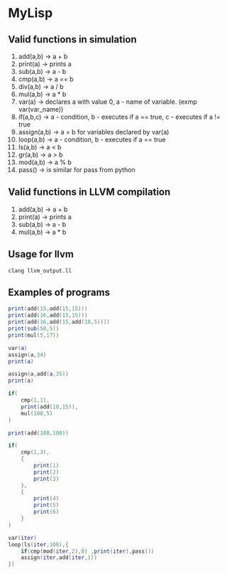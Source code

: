 # MyLisp

## Valid functions in simulation
 1. add(a,b) -> a + b 
 2. print(a) -> prints a
 3. sub(a,b) -> a - b
 4. cmp(a,b) -> a == b
 5. div(a,b) -> a / b
 6. mul(a,b) -> a * b
 7. var(a) -> declares a with value 0, a - name of variable. (exmp var(var_name))
 8. if(a,b,c) -> a - condition, b - executes if a == true, c - executes if a != true
 9.  assign(a,b) -> a = b for variables declared by var(a)
 10. loop(a,b) -> a - condition, b - executes if a == true
 11. ls(a,b) ->  a < b
 12. gr(a,b) -> a > b
 13. mod(a,b) -> a % b
 14. pass() -> is similar for pass from python
## Valid functions in LLVM compilation
 1. add(a,b) -> a + b 
 2. print(a) -> prints a
 3. sub(a,b) -> a - b
 4. mul(a,b) -> a * b
 
 ## Usage for llvm
```
clang llvm_output.ll
```
## Examples of programs
```lua
print(add(15,add(15,15)))
print(add(16,add(15,15)))
print(add(16,add(15,add(10,5))))
print(sub(50,5))
print(mul(5,17))
```
```lua
var(a)
assign(a,34)
print(a)

assign(a,add(a,35))
print(a)

if(
    cmp(1,1),
    print(add(10,15)),
    mul(100,5)
)

print(add(100,100))
```
```lua
if(
    cmp(1,3),
    {
        print(1)
        print(2)
        print(3)
    },
    {
        print(4)
        print(5)
        print(6)
    }
)
```
```lua
var(iter)
loop(ls(iter,100),{
    if(cmp(mod(iter,2),0) ,print(iter),pass())
    assign(iter,add(iter,1))
})
```